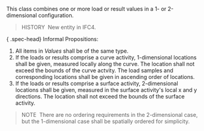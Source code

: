 ﻿This class combines one or more load or result values in a 1- or 2-dimensional configuration.

> HISTORY&nbsp; New entity in IFC4.

{ .spec-head}
Informal Propositions:

1. All items in _Values_ shall be of the same type.
2. If the loads or results comprise a curve activity, 1-dimensional locations shall be given, measured locally along the curve. The location shall not exceed the bounds of the curve actvity. The load samples and corresponding locations shall be given in ascending order of locations.
3. If the loads or results comprise a surface activity, 2-dimensional locations shall be given, measured in the surface activity's local x and y directions. The location shall not exceed the bounds of the surface activity.

> NOTE&nbsp; There are no ordering requirements in the 2-dimensional case, but the 1-dimensional case shall be spatially ordered for simplicity.
